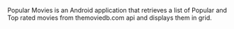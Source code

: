 Popular Movies is an Android application that retrieves a list of Popular and Top rated movies from themoviedb.com api and displays them in grid.
